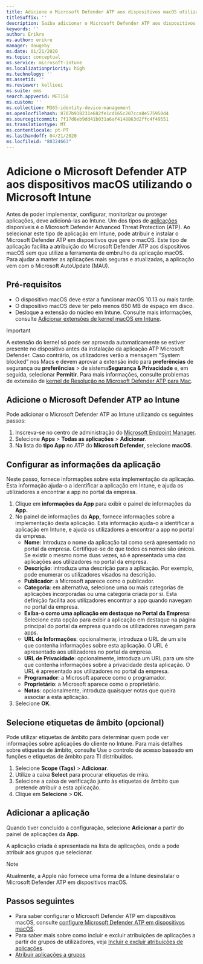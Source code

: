 ```yaml
---
title: Adicione o Microsoft Defender ATP aos dispositivos macOS utilizando o Microsoft Intune
titleSuffix: ''
description: Saiba adicionar o Microsoft Defender ATP aos dispositivos macOS utilizando o Microsoft Intune.
keywords: ''
author: Erikre
ms.author: erikre
manager: dougeby
ms.date: 01/21/2020
ms.topic: conceptual
ms.service: microsoft-intune
ms.localizationpriority: high
ms.technology: ''
ms.assetid: ''
ms.reviewer: kellieei
ms.suite: ems
search.appverid: MET150
ms.custom: ''
ms.collection: M365-identity-device-management
ms.openlocfilehash: 8707b938231e682fe1cd165c207cca8e575950d4
ms.sourcegitcommit: 7f17d6eb9dd41b031a6af4148863d2ffc4f49551
ms.translationtype: MT
ms.contentlocale: pt-PT
ms.lasthandoff: 04/21/2020
ms.locfileid: "80324663"
---
```

# <a name="add-microsoft-defender-atp-to-macos-devices-using-microsoft-intune"></a>Adicione o Microsoft Defender ATP aos dispositivos macOS utilizando o Microsoft Intune

Antes de poder implementar, configurar, monitorizar ou proteger aplicações, deve adicioná-las ao Intune. Um dos tipos de [aplicações](apps-add.md#app-types-in-microsoft-intune) disponíveis é o Microsoft Defender Advanced Threat Protection (ATP). Ao selecionar este tipo de aplicação em Intune, pode atribuir e instalar o Microsoft Defender ATP em dispositivos que gere o macOS. Este tipo de aplicação facilita a atribuição do Microsoft Defender ATP aos dispositivos macOS sem que utilize a ferramenta de embrulho da aplicação macOS. Para ajudar a manter as aplicações mais seguras e atualizadas, a aplicação vem com o Microsoft AutoUpdate (MAU).

## <a name="prerequisites"></a>Pré-requisitos
- O dispositivo macOS deve estar a funcionar macOS 10.13 ou mais tarde.
- O dispositivo macOS deve ter pelo menos 650 MB de espaço em disco.
- Desloque a extensão do núcleo em Intune. Consulte mais informações, consulte [Adicionar extensões de kernel macOS em Intune](../configuration/kernel-extensions-overview-macos.md).

> [!IMPORTANT]
> A extensão do kernel só pode ser aprovada automaticamente se estiver presente no dispositivo antes da instalação da aplicação ATP Microsoft Defender. Caso contrário, os utilizadores verão a mensagem "System blocked" nos Macs e devem aprovar a extensão indo para **preferências** de segurança ou **preferências** > de sistema**Segurança & Privacidade** e, em seguida, selecionar **Permitir**. Para mais informações, consulte problemas de extensão de [kernel de Resolução no Microsoft Defender ATP para Mac](https://docs.microsoft.com/windows/security/threat-protection/microsoft-defender-atp/mac-support-kext).

## <a name="add-microsoft-defender-atp-to-intune"></a>Adicione o Microsoft Defender ATP ao Intune
Pode adicionar o Microsoft Defender ATP ao Intune utilizando os seguintes passos:

1. Inscreva-se no centro de administração do [Microsoft Endpoint Manager](https://go.microsoft.com/fwlink/?linkid=2109431).
2. Selecione **Apps** > **Todas as aplicações** > **Adicionar**.
3. Na lista do **tipo App** no ATP do **Microsoft Defender,** selecione **macOS**.

## <a name="configure-app-information"></a>Configurar as informações da aplicação
Neste passo, fornece informações sobre esta implementação da aplicação. Esta informação ajuda-o a identificar a aplicação em Intune, e ajuda os utilizadores a encontrar a app no portal da empresa.

1. Clique em **informações da App** para exibir o painel de informações da **App.**
2. No painel de informações da **App,** fornece informações sobre a implementação desta aplicação. Esta informação ajuda-o a identificar a aplicação em Intune, e ajuda os utilizadores a encontrar a app no portal da empresa.
    - **Nome**: Introduza o nome da aplicação tal como será apresentado no portal da empresa. Certifique-se de que todos os nomes são únicos. Se existir o mesmo nome duas vezes, só é apresentada uma das aplicações aos utilizadores no portal da empresa.
    - **Descrição**: introduza uma descrição para a aplicação. Por exemplo, pode enumerar os utilizadores visados na descrição.
    - **Publicador**: a Microsoft aparece como o publicador.
    - **Categoria**: em alternativa, selecione uma ou mais categorias de aplicações incorporadas ou uma categoria criada por si. Esta definição facilita aos utilizadores encontrar a app quando navegam no portal da empresa.
    - **Exiba-o como uma aplicação em destaque no Portal da Empresa**: Selecione esta opção para exibir a aplicação em destaque na página principal do portal da empresa quando os utilizadores navegam para apps.
    - **URL de Informações**: opcionalmente, introduza o URL de um site que contenha informações sobre esta aplicação. O URL é apresentado aos utilizadores no portal da empresa.
    - **URL de Privacidade**: opcionalmente, introduza um URL para um site que contenha informações sobre a privacidade desta aplicação. O URL é apresentado aos utilizadores no portal da empresa.
    - **Programador**: a Microsoft aparece como o programador.
    - **Proprietário**: a Microsoft aparece como o proprietário.
    - **Notas**: opcionalmente, introduza quaisquer notas que queira associar a esta aplicação.
3. Selecione **OK**.

## <a name="select-scope-tags-optional"></a>Selecione etiquetas de âmbito (opcional)
Pode utilizar etiquetas de âmbito para determinar quem pode ver informações sobre aplicações do cliente no Intune. Para mais detalhes sobre etiquetas de âmbito, consulte Use o controlo de acesso baseado em funções e etiquetas de âmbito para TI distribuídos.
1.    Selecione **Scope (Tags)** > **Adicionar**.
2.    Utilize a caixa **Select** para procurar etiquetas de mira.
3.    Selecione a caixa de verificação junto às etiquetas de âmbito que pretende atribuir a esta aplicação.
4.    Clique em **Selecione** > **OK**.

## <a name="add-the-app"></a>Adicionar a aplicação
Quando tiver concluído a configuração, selecione **Adicionar** a partir do painel de aplicações da **App.** 

A aplicação criada é apresentada na lista de aplicações, onde a pode atribuir aos grupos que selecionar. 

> [!NOTE]
> Atualmente, a Apple não fornece uma forma de a Intune desinstalar o Microsoft Defender ATP em dispositivos macOS.

## <a name="next-steps"></a>Passos seguintes
- Para saber configurar o Microsoft Defender ATP em dispositivos macOS, consulte [configure Microsoft Defender ATP em dispositivos macOS](https://docs.microsoft.com/windows/security/threat-protection/microsoft-defender-atp/mac-preferences).
- Para saber mais sobre como incluir e excluir atribuições de aplicações a partir de grupos de utilizadores, veja [Incluir e excluir atribuições de aplicações](apps-inc-exl-assignments.md).
- [Atribuir aplicações a grupos](apps-deploy.md)

